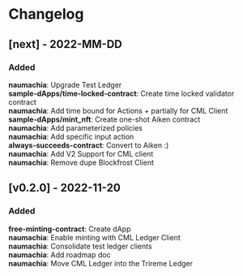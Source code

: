 # Changelog

## [next] - 2022-MM-DD

### Added

**naumachia**: Upgrade Test Ledger  
**sample-dApps/time-locked-contract**: Create time locked validator contract  
**naumachia**: Add time bound for Actions + partially for CML Client   
**sample-dApps/mint_nft**: Create one-shot Aiken contract  
**naumachia**: Add parameterized policies  
**naumachia**: Add specific input action  
**always-succeeds-contract**: Convert to Aiken :)  
**naumachia**: Add V2 Support for CML client  
**naumachia**: Remove dupe Blockfrost Client

## [v0.2.0] - 2022-11-20

### Added

**free-minting-contract**: Create dApp  
**naumachia**: Enable minting with CML Ledger Client  
**naumachia**: Consolidate test ledger clients  
**naumachia**: Add roadmap doc  
**naumachia**: Move CML Ledger into the Trireme Ledger
